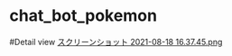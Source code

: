 # chat_bot_pokemon
#Detail view
[スクリーンショット 2021-08-18 16.37.45.png](https://qiita-image-store.s3.ap-northeast-1.amazonaws.com/0/1299864/0d8c6337-1c96-b613-1c18-42ddcea02049.png)
